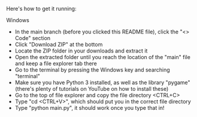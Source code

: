 Here's how to get it running:

Windows
- In the main branch (before you clicked this README file), click the "<> Code" section
- Click "Download ZIP" at the bottom
- Locate the ZIP folder in your downloads and extract it
- Open the extracted folder until you reach the location of the "main" file and keep a file explorer tab there
- Go to the terminal by pressing the Windows key and searching "terminal"
- Make sure you have Python 3 installed, as well as the library "pygame" (there's plenty of tutorials on YouTube on how to install these)
- Go to the top of file explorer and copy the file directory <CTRL+C>
- Type "cd <CTRL+V>", which should put you in the correct file directory
- Type "python main.py", it should work once you type that in!
